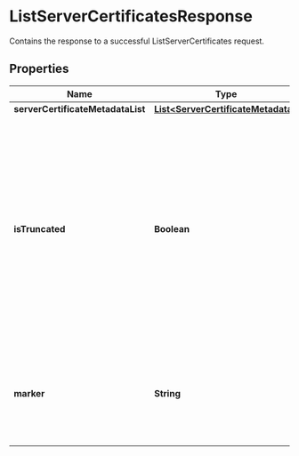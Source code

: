 

# ListServerCertificatesResponse

Contains the response to a successful <a>ListServerCertificates</a> request. 

## Properties

| Name | Type | Description | Notes |
|------------ | ------------- | ------------- | -------------|
|**serverCertificateMetadataList** | [**List&lt;ServerCertificateMetadata&gt;**](ServerCertificateMetadata.md) | A list of server certificates. |  |
|**isTruncated** | **Boolean** | A flag that indicates whether there are more items to return. If your results were truncated, you can make a subsequent pagination request using the &lt;code&gt;Marker&lt;/code&gt; request parameter to retrieve more items. Note that IAM might return fewer than the &lt;code&gt;MaxItems&lt;/code&gt; number of results even when there are more results available. We recommend that you check &lt;code&gt;IsTruncated&lt;/code&gt; after every call to ensure that you receive all your results. |  [optional] |
|**marker** | **String** | When &lt;code&gt;IsTruncated&lt;/code&gt; is &lt;code&gt;true&lt;/code&gt;, this element is present and contains the value to use for the &lt;code&gt;Marker&lt;/code&gt; parameter in a subsequent pagination request. |  [optional] |



